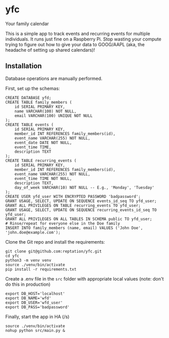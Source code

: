 # yfc
Your family calendar

This is a simple app to track events and recurring events for multiple individuals. It runs just fine on a Raspberry Pi.  Stop wasting your compute trying to figure out how to give your data to GOOG/AAPL (aka, the headache of setting up shared calendars)! 

## Installation

Database operations are manually performed.

First, set up the schemas:
```
CREATE DATABASE yfd;
CREATE TABLE family_members (
    id SERIAL PRIMARY KEY,
    name VARCHAR(100) NOT NULL,
    email VARCHAR(100) UNIQUE NOT NULL
);
CREATE TABLE events (
    id SERIAL PRIMARY KEY,
    member_id INT REFERENCES family_members(id),
    event_name VARCHAR(255) NOT NULL,
    event_date DATE NOT NULL,
    event_time TIME,
    description TEXT
);
CREATE TABLE recurring_events (
    id SERIAL PRIMARY KEY,
    member_id INT REFERENCES family_members(id),
    event_name VARCHAR(255) NOT NULL,
    event_time TIME NOT NULL,
    description TEXT,
    day_of_week VARCHAR(10) NOT NULL -- E.g., 'Monday', 'Tuesday'
);
CREATE USER yfd_user WITH ENCRYPTED PASSWORD 'badpassword';
GRANT USAGE, SELECT, UPDATE ON SEQUENCE events_id_seq TO yfd_user;
GRANT ALL PRIVILEGES ON TABLE recurring_events TO yfd_user;
GRANT USAGE, SELECT, UPDATE ON SEQUENCE recurring_events_id_seq TO yfd_user;
GRANT ALL PRIVILEGES ON ALL TABLES IN SCHEMA public TO yfd_user;
# Rinse/repeat for everyone else in the Doe family
INSERT INTO family_members (name, email) VALUES ('John Doe', 'john.doe@example.com');
```

Clone the Git repo and install the requirements:
```
git clone git@github.com:reptation/yfc.git
cd yfc
python3 -m venv venv
source ./venv/bin/activate
pip install -r requirements.txt
```

Create a .env file in the `src` folder with appropriate local values (note: don't do this in production)
```
export DB_HOST='localhost'
export DB_NAME='wfd'
export DB_USER='wfd_user'
export DB_PASS='badpassword'
```

Finally, start the app in HA (/s)
```
source ./venv/bin/activate
nohup python src/main.py &
```
